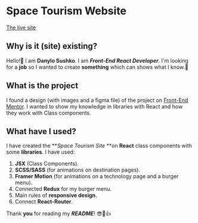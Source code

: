 # Space Tourism Website

[The live site](https://stwebsite.netlify.app/)

## Why is it (site) existing?

Hello!:wave:
I am **Danylo Sushko**. I am **_Front-End React Developer_**.
I'm looking for a **job** so I wanted to create **something** which can shows what I know.:cowboy_hat_face:

## What is the project

I found a design (with images and a figma file) of the project on [Front-End Mentor](https://www.frontendmentor.io/challenges/space-tourism-multipage-website-gRWj1URZ3/hub).
I wanted to show my knowledge in libraries with React and how they work with Class components.

## What have I used?

I have created the **_Space Tourism Site_ **on **React** class components with some **libraries**.
I have used:

1. **JSX** (Class Components).
2. **SCSS/SASS** (for animations on destination pages).
3. **Framer Motion** (for animations on a technology page and a burger menu).
4. Connected **Redux** for my burger menu.
5. Main rules of **responsive design**.
6. Connect **React-Router**.

Thank **you** for reading my **_README_**! :sunglasses::call_me_hand::thumbsup:

